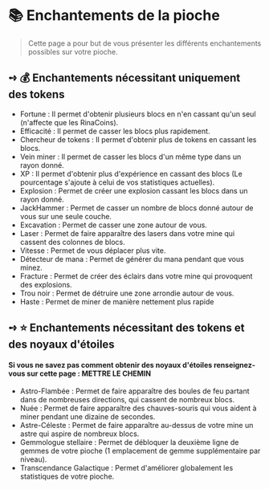 # 📚 Enchantements de la pioche
>Cette page a pour but de vous présenter les différents enchantements possibles sur votre pioche.

## **➺** 💰 Enchantements nécessitant uniquement des tokens

- Fortune : Il permet d'obtenir plusieurs blocs en n'en cassant qu'un seul (n'affecte que les RinaCoins).  
- Efficacité : Il permet de casser les blocs plus rapidement.
- Chercheur de tokens : Il permet d'obtenir plus de tokens en cassant les blocs.
- Vein miner : Il permet de casser les blocs d'un même type dans un rayon donné.
- XP : Il permet d'obtenir plus d'expérience en cassant des blocs (Le pourcentage s'ajoute à celui de vos statistiques actuelles).
- Explosion : Permet de créer une explosion cassant les blocs dans un rayon donné.
- JackHammer : Permet de casser un nombre de blocs donné autour de vous sur une seule couche.
- Excavation : Permet de casser une zone autour de vous.
- Laser : Permet de faire apparaître des lasers dans votre mine qui cassent des colonnes de blocs.
- Vitesse : Permet de vous déplacer plus vite.
- Détecteur de mana : Permet de générer du mana pendant que vous minez.
- Fracture : Permet de créer des éclairs dans votre mine qui provoquent des explosions.
- Trou noir : Permet de détruire une zone arrondie autour de vous.
- Haste : Permet de miner de manière nettement plus rapide

## **➺** ⭐ Enchantements nécessitant des tokens et des noyaux d'étoiles
#### Si vous ne savez pas comment obtenir des noyaux d'étoiles renseignez-vous sur cette page : **METTRE LE CHEMIN**

- Astro-Flambée : Permet de faire apparaître des boules de feu partant dans de nombreuses directions, qui cassent de nombreux blocs.
- Nuée : Permet de faire apparaître des chauves-souris qui vous aident à miner pendant une dizaine de secondes.
- Astre-Céleste : Permet de faire apparaître au-dessus de votre mine un astre qui aspire de nombreux blocs.
- Gemmologue stellaire : Permet de débloquer la deuxième ligne de gemmes de votre pioche (1 emplacement de gemme supplémentaire par niveau).
- Transcendance Galactique : Permet d'améliorer globalement les statistiques de votre pioche.
